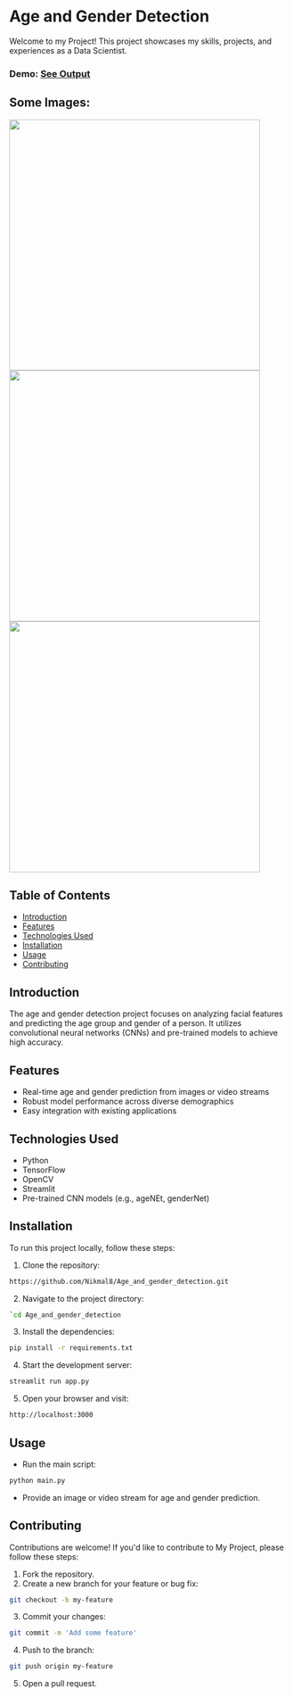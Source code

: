 # Age and Gender Detection
Welcome to my Project! This project showcases my skills, projects, and experiences as a Data Scientist.

### Demo: [See Output](https://github.com/Nikmal8/Age_and_gender_detection/issues/1#issue-2407446021)

## Some Images:
<img width="450px;" src="https://github.com/user-attachments/assets/39b4f287-4c56-4919-9f23-d3379bd21c18"/>
<img width="450px;" src="https://github.com/user-attachments/assets/61be8f33-aef3-4bb1-bafb-42bc71c9e113"/>
<img width="450px;" src="https://github.com/user-attachments/assets/d297917a-cd18-40ce-8bd6-e897457d20d2"/>


## Table of Contents
- [Introduction](#introduction)
- [Features](#features)
- [Technologies Used](#technologies-used)
- [Installation](#installation)
- [Usage](#usage)
- [Contributing](#contributing)

## Introduction
The age and gender detection project focuses on analyzing facial features and predicting the age group and gender of a person. It utilizes convolutional neural networks (CNNs) and pre-trained models to achieve high accuracy.

## Features
- Real-time age and gender prediction from images or video streams
- Robust model performance across diverse demographics
- Easy integration with existing applications

## Technologies Used
- Python
- TensorFlow
- OpenCV
- Streamlit
- Pre-trained CNN models (e.g., ageNEt, genderNet)

## Installation
To run this project locally, follow these steps:

1. Clone the repository: 
```bash
https://github.com/Nikmal8/Age_and_gender_detection.git
```
2. Navigate to the project directory: 
```bash
`cd Age_and_gender_detection
```
3. Install the dependencies: 
```bash
pip install -r requirements.txt
```
4. Start the development server: 
```bash
streamlit run app.py
```
5. Open your browser and visit: 
```bash
http://localhost:3000
```

## Usage
- Run the main script:
```bash
python main.py
```

- Provide an image or video stream for age and gender prediction.

## Contributing
Contributions are welcome! If you'd like to contribute to My Project, please follow these steps:

1. Fork the repository.
2. Create a new branch for your feature or bug fix: 
```bash
git checkout -b my-feature
```
3. Commit your changes: 
```bash
git commit -m 'Add some feature'
```
4. Push to the branch: 
```bash
git push origin my-feature
```
5. Open a pull request.


